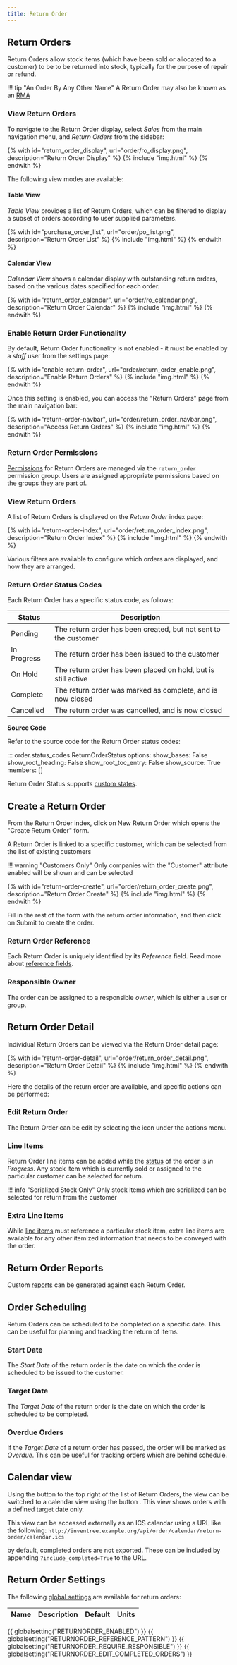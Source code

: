 ```yaml
---
title: Return Order
---
```


## Return Orders

Return Orders allow stock items (which have been sold or allocated to a customer) to be to be returned into stock, typically for the purpose of repair or refund.

!!! tip "An Order By Any Other Name"
    A Return Order may also be known as an [RMA](https://en.wikipedia.org/wiki/Return_merchandise_authorization)

### View Return Orders

To navigate to the Return Order display, select *Sales* from the main navigation menu, and *Return Orders* from the sidebar:

{% with id="return_order_display", url="order/ro_display.png", description="Return Order Display" %}
{% include "img.html" %}
{% endwith %}

The following view modes are available:

#### Table View

*Table View* provides a list of Return Orders, which can be filtered to display a subset of orders according to user supplied parameters.

{% with id="purchase_order_list", url="order/po_list.png", description="Return Order List" %}
{% include "img.html" %}
{% endwith %}

#### Calendar View

*Calendar View* shows a calendar display with outstanding return orders, based on the various dates specified for each order.

{% with id="return_order_calendar", url="order/ro_calendar.png", description="Return Order Calendar" %}
{% include "img.html" %}
{% endwith %}

### Enable Return Order Functionality

By default, Return Order functionality is not enabled - it must be enabled by a *staff* user from the settings page:

{% with id="enable-return-order", url="order/return_order_enable.png", description="Enable Return Orders" %}
{% include "img.html" %}
{% endwith %}

Once this setting is enabled, you can access the "Return Orders" page from the main navigation bar:

{% with id="return-order-navbar", url="order/return_order_navbar.png", description="Access Return Orders" %}
{% include "img.html" %}
{% endwith %}

### Return Order Permissions

[Permissions](../settings/permissions.md) for Return Orders are managed via the `return_order` permission group. Users are assigned appropriate permissions based on the groups they are part of.

### View Return Orders

A list of Return Orders is displayed on the *Return Order* index page:

{% with id="return-order-index", url="order/return_order_index.png", description="Return Order Index" %}
{% include "img.html" %}
{% endwith %}

Various filters are available to configure which orders are displayed, and how they are arranged.

### Return Order Status Codes

Each Return Order has a specific status code, as follows:

| Status | Description |
| --- | --- |
| Pending | The return order has been created, but not sent to the customer |
| In Progress | The return order has been issued to the customer |
| On Hold | The return order has been placed on hold, but is still active |
| Complete | The return order was marked as complete, and is now closed |
| Cancelled | The return order was cancelled, and is now closed |

**Source Code**

Refer to the source code for the Return Order status codes:

::: order.status_codes.ReturnOrderStatus
    options:
        show_bases: False
        show_root_heading: False
        show_root_toc_entry: False
        show_source: True
        members: []

Return Order Status supports [custom states](../concepts/custom_states.md).

## Create a Return Order

From the Return Order index, click on <span class='badge inventree add'><span class='fas fa-plus-circle'></span> New Return Order</span> which opens the "Create Return Order" form.

A Return Order is linked to a specific customer, which can be selected from the list of existing customers

!!! warning "Customers Only"
	Only companies with the "Customer" attribute enabled will be shown and can be selected

{% with id="return-order-create", url="order/return_order_create.png", description="Return Order Create" %}
{% include "img.html" %}
{% endwith %}

Fill in the rest of the form with the return order information, and then click on <span class='badge inventree confirm'>Submit</span> to create the order.

### Return Order Reference

Each Return Order is uniquely identified by its *Reference* field. Read more about [reference fields](../settings/reference.md).

### Responsible Owner

The order can be assigned to a responsible *owner*, which is either a user or group.

## Return Order Detail

Individual Return Orders can be viewed via the Return Order detail page:

{% with id="return-order-detail", url="order/return_order_detail.png", description="Return Order Detail" %}
{% include "img.html" %}
{% endwith %}

Here the details of the return order are available, and specific actions can be performed:

### Edit Return Order

The Return Order can be edit by selecting the <span class='fas fa-edit'></span> icon under the <span class='fas fa-tools'></span> actions menu.

### Line Items

Return Order line items can be added while the [status](#return-order-status-codes) of the order is *In Progress*. Any stock item which is currently sold or assigned to the particular customer can be selected for return.

!!! info "Serialized Stock Only"
    Only stock items which are serialized can be selected for return from the customer

### Extra Line Items

While [line items](#line-items) must reference a particular stock item, extra line items are available for any other itemized information that needs to be conveyed with the order.

## Return Order Reports

Custom [reports](../report/index.md) can be generated against each Return Order.

## Order Scheduling

Return Orders can be scheduled to be completed on a specific date. This can be useful for planning and tracking the return of items.

### Start Date

The *Start Date* of the return order is the date on which the order is scheduled to be issued to the customer.

### Target Date

The *Target Date* of the return order is the date on which the order is scheduled to be completed.

### Overdue Orders

If the *Target Date* of a return order has passed, the order will be marked as *Overdue*. This can be useful for tracking orders which are behind schedule.

## Calendar view

Using the button to the top right of the list of Return Orders, the view can be switched to a calendar view using the button <span class='fas fa-calendar-alt'></span>. This view shows orders with a defined target date only.

This view can be accessed externally as an ICS calendar using a URL like the following:
`http://inventree.example.org/api/order/calendar/return-order/calendar.ics`

by default, completed orders are not exported. These can be included by appending `?include_completed=True` to the URL.

## Return Order Settings

The following [global settings](../settings/global.md) are available for return orders:

| Name | Description | Default | Units |
| ---- | ----------- | ------- | ----- |
{{ globalsetting("RETURNORDER_ENABLED") }}
{{ globalsetting("RETURNORDER_REFERENCE_PATTERN") }}
{{ globalsetting("RETURNORDER_REQUIRE_RESPONSIBLE") }}
{{ globalsetting("RETURNORDER_EDIT_COMPLETED_ORDERS") }}
